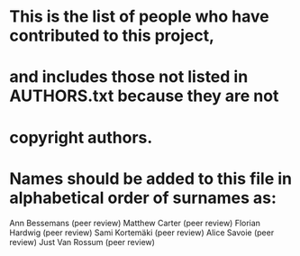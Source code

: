 # This is the list of people who have contributed to this project,
# and includes those not listed in AUTHORS.txt because they are not
# copyright authors.
#
# Names should be added to this file in alphabetical order of surnames as:

Ann Bessemans (peer review)
Matthew Carter (peer review)
Florian Hardwig (peer review)
Sami Kortemäki (peer review)
Alice Savoie (peer review)
Just Van Rossum (peer review)
